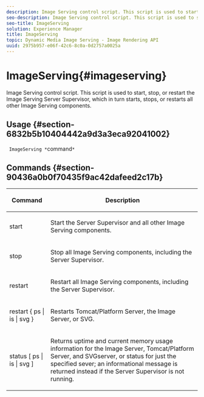 ```yaml
---
description: Image Serving control script. This script is used to start, stop, or restart the Image Serving Server Supervisor, which in turn starts, stops, or restarts all other Image Serving components.
seo-description: Image Serving control script. This script is used to start, stop, or restart the Image Serving Server Supervisor, which in turn starts, stops, or restarts all other Image Serving components.
seo-title: ImageServing
solution: Experience Manager
title: ImageServing
topic: Dynamic Media Image Serving - Image Rendering API
uuid: 2975b957-e06f-42c6-8c0a-0d2757a0025a
---
```


# ImageServing{#imageserving}

Image Serving control script. This script is used to start, stop, or restart the Image Serving Server Supervisor, which in turn starts, stops, or restarts all other Image Serving components.

## Usage {#section-6832b5b10404442a9d3a3eca92041002}

` ImageServing *`command`*`

## Commands {#section-90436a0b0f70435f9ac42dafeed2c17b}

<table id="table_692C6A043F9747C88929FF20373EC88C"> 
 <thead> 
  <tr> 
   <th colname="col1" class="entry"> <p>Command </p> </th> 
   <th colname="col2" class="entry"> <p>Description </p> </th> 
  </tr> 
 </thead>
 <tbody> 
  <tr> 
   <td colname="col1"> <p> <span class="codeph"> start </span> </p> </td> 
   <td colname="col2"> <p> Start the Server Supervisor and all other Image Serving components. </p> </td> 
  </tr> 
  <tr> 
   <td colname="col1"> <p> <span class="codeph"> stop </span> </p> </td> 
   <td colname="col2"> <p> Stop all Image Serving components, including the Server Supervisor. </p> </td> 
  </tr> 
  <tr> 
   <td colname="col1"> <p> <span class="codeph"> restart </span> </p> </td> 
   <td colname="col2"> <p>Restart all Image Serving components, including the Server Supervisor. </p> </td> 
  </tr> 
  <tr> 
   <td colname="col1"> <p> <span class="codeph"> restart { ps | is | svg } </span> </p> </td> 
   <td colname="col2"> <p> Restarts Tomcat/Platform Server, the Image Server, or SVG. </p> </td> 
  </tr> 
  <tr> 
   <td colname="col1"> <p> <span class="codeph"> status [ ps | is | svg ] </span> </p> </td> 
   <td colname="col2"> <p>Returns uptime and current memory usage information for the Image Server, Tomcat/Platform Server, and SVGserver, or status for just the specified sever; an informational message is returned instead if the Server Supervisor is not running. </p> </td> 
  </tr> 
 </tbody> 
</table>

